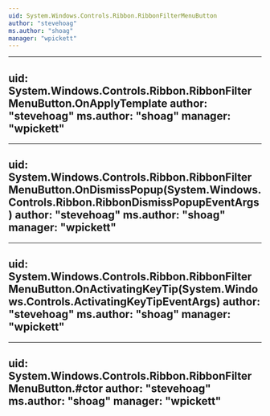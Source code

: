 ```yaml
---
uid: System.Windows.Controls.Ribbon.RibbonFilterMenuButton
author: "stevehoag"
ms.author: "shoag"
manager: "wpickett"
---
```


---
uid: System.Windows.Controls.Ribbon.RibbonFilterMenuButton.OnApplyTemplate
author: "stevehoag"
ms.author: "shoag"
manager: "wpickett"
---

---
uid: System.Windows.Controls.Ribbon.RibbonFilterMenuButton.OnDismissPopup(System.Windows.Controls.Ribbon.RibbonDismissPopupEventArgs)
author: "stevehoag"
ms.author: "shoag"
manager: "wpickett"
---

---
uid: System.Windows.Controls.Ribbon.RibbonFilterMenuButton.OnActivatingKeyTip(System.Windows.Controls.ActivatingKeyTipEventArgs)
author: "stevehoag"
ms.author: "shoag"
manager: "wpickett"
---

---
uid: System.Windows.Controls.Ribbon.RibbonFilterMenuButton.#ctor
author: "stevehoag"
ms.author: "shoag"
manager: "wpickett"
---
